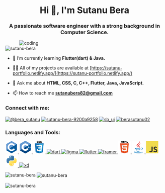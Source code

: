 <h1 align="center">Hi 👋, I'm Sutanu Bera</h1>
<h3 align="center">A passionate software engineer with a strong background in Computer Science.</h3>

<img align = "right" alt = "coding" width = "460" src = "https://camo.githubusercontent.com/e2ab69d5a806b80711a92cd080b85bd4a71f014be76314170853caa52ebbb368/68747470733a2f2f7468656163656d616b6572732e636f6d2f77702d636f6e74656e742f75706c6f6164732f323032302f30352f636f7573746f6d2d7765622e676966">

<p align="left"> <img src="https://komarev.com/ghpvc/?username=Sutanu1234&label=Profile%20views&color=0e75b6&style=flat" alt="sutanu-bera" /> </p>

- 🌱 I’m currently learning **Flutter(dart) & Java.**

- 👨‍💻 All of my projects are available at [https://sutanu-portfolio.netlify.app/](https://sutanu-portfolio.netlify.app/)

- 💬 Ask me about **HTML, CSS, C, C++, Flutter, Java, JavaScript.**

- 📫 How to reach me **sutanubera82@gmail.com**

<h3 align="left">Connect with me:</h3>
<p align="left">
<a href="https://twitter.com/@bera_sutanu" target="blank"><img align="center" src="https://raw.githubusercontent.com/rahuldkjain/github-profile-readme-generator/master/src/images/icons/Social/twitter.svg" alt="@bera_sutanu" height="30" width="40" /></a>
<a href="https://linkedin.com/in/sutanu-bera-9200a9258" target="blank"><img align="center" src="https://raw.githubusercontent.com/rahuldkjain/github-profile-readme-generator/master/src/images/icons/Social/linked-in-alt.svg" alt="sutanu-bera-9200a9258" height="30" width="40" /></a>
<a href="https://dribbble.com/sb_ui" target="blank"><img align="center" src="https://raw.githubusercontent.com/rahuldkjain/github-profile-readme-generator/master/src/images/icons/Social/dribbble.svg" alt="sb_ui" height="30" width="40" /></a>
<a href="https://www.codechef.com/users/berasutanu02" target="blank"><img align="center" src="https://cdn.jsdelivr.net/npm/simple-icons@3.1.0/icons/codechef.svg" alt="berasutanu02" height="30" width="40" /></a>
</p>

<h3 align="left">Languages and Tools:</h3>
<p align="left"> <a href="https://www.cprogramming.com/" target="_blank" rel="noreferrer"> <img src="https://raw.githubusercontent.com/devicons/devicon/master/icons/c/c-original.svg" alt="c" width="40" height="40"/> </a> <a href="https://www.w3schools.com/cpp/" target="_blank" rel="noreferrer"> <img src="https://raw.githubusercontent.com/devicons/devicon/master/icons/cplusplus/cplusplus-original.svg" alt="cplusplus" width="40" height="40"/> </a> <a href="https://www.w3schools.com/css/" target="_blank" rel="noreferrer"> <img src="https://raw.githubusercontent.com/devicons/devicon/master/icons/css3/css3-original-wordmark.svg" alt="css3" width="40" height="40"/> </a> <a href="https://dart.dev" target="_blank" rel="noreferrer"> <img src="https://www.vectorlogo.zone/logos/dartlang/dartlang-icon.svg" alt="dart" width="40" height="40"/> </a> <a href="https://www.figma.com/" target="_blank" rel="noreferrer"> <img src="https://www.vectorlogo.zone/logos/figma/figma-icon.svg" alt="figma" width="40" height="40"/> </a> <a href="https://flutter.dev" target="_blank" rel="noreferrer"> <img src="https://www.vectorlogo.zone/logos/flutterio/flutterio-icon.svg" alt="flutter" width="40" height="40"/> </a> <a href="https://www.framer.com/" target="_blank" rel="noreferrer"> <img src="https://www.vectorlogo.zone/logos/framer/framer-icon.svg" alt="framer" width="40" height="40"/> </a> <a href="https://www.w3.org/html/" target="_blank" rel="noreferrer"> <img src="https://raw.githubusercontent.com/devicons/devicon/master/icons/html5/html5-original-wordmark.svg" alt="html5" width="40" height="40"/> </a> <a href="https://www.java.com" target="_blank" rel="noreferrer"> <img src="https://raw.githubusercontent.com/devicons/devicon/master/icons/java/java-original.svg" alt="java" width="40" height="40"/> </a> <a href="https://developer.mozilla.org/en-US/docs/Web/JavaScript" target="_blank" rel="noreferrer"> <img src="https://raw.githubusercontent.com/devicons/devicon/master/icons/javascript/javascript-original.svg" alt="javascript" width="40" height="40"/> </a> <a href="https://www.python.org" target="_blank" rel="noreferrer"> <img src="https://raw.githubusercontent.com/devicons/devicon/master/icons/python/python-original.svg" alt="python" width="40" height="40"/> </a> <a href="https://www.adobe.com/products/xd.html" target="_blank" rel="noreferrer"> <img src="https://cdn.worldvectorlogo.com/logos/adobe-xd.svg" alt="xd" width="40" height="40"/> </a> </p>

<p><img align="left" src="https://github-readme-stats.vercel.app/api/top-langs?username=Sutanu1234&show_icons=true&locale=en&layout=compact" alt="sutanu-bera" /></p>

<p>&nbsp;<img align="center" src="https://github-readme-stats.vercel.app/api?username=Sutanu1234&show_icons=true&locale=en" alt="sutanu-bera" /></p>

<p><img align="center" src="https://github-readme-streak-stats.herokuapp.com/?user=Sutanu1234&" alt="sutanu-bera" /></p>
